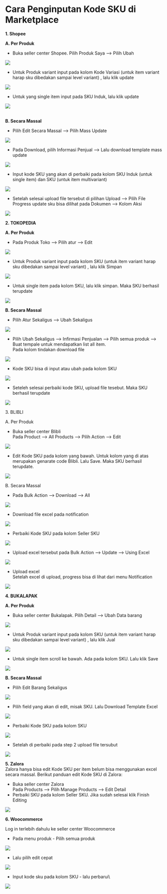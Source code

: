 # Cara Penginputan Kode SKU di Marketplace

**1. Shopee**

**A. Per Produk**

* Buka seller center Shopee. Pilih Produk Saya --> Pilih Ubah

![](<../../.gitbook/assets/image (81).png>)

* Untuk Produk variant input pada kolom Kode Variasi (untuk item variant harap sku dibedakan sampai level variant) , lalu klik update

![](<../../.gitbook/assets/image (67).png>)

* Untuk yang single item input pada SKU Induk, lalu klik update

![](<../../.gitbook/assets/image (162).png>)

\
**B. Secara Massal**

* Pilih Edit Secara Massal --> Pilih Mass Update

![](<../../.gitbook/assets/image (253).png>)

* Pada Download, pilih Informasi Penjual --> Lalu download template mass update

![](<../../.gitbook/assets/image (129).png>)

* Input kode SKU yang akan di perbaiki pada kolom SKU Induk (untuk single item) dan SKU (untuk item multivariant)

![](<../../.gitbook/assets/image (80).png>)

* Setelah selesai upload file tersebut di pilihan Upload --> Pilih File\
  Progress update sku bisa dilihat pada Dokumen --> Kolom Aksi&#x20;

![](<../../.gitbook/assets/image (257).png>)

**2. TOKOPEDIA**

**A. Per Produk**

* Pada Produk Toko --> Pilih atur --> Edit

![](<../../.gitbook/assets/image (138).png>)

* Untuk Produk variant input pada kolom SKU (untuk item variant harap sku dibedakan sampai level variant) , lalu klik Simpan

![](<../../.gitbook/assets/image (188).png>)

* Untuk single item pada kolom SKU, lalu klik simpan. Maka SKU berhasil terupdate

![](<../../.gitbook/assets/image (151).png>)

**B. Secara Massal**

* Pilih Atur Sekaligus --> Ubah Sekaligus

![](<../../.gitbook/assets/image (244).png>)

* Pilih Ubah Sekaligus --> Infirmasi Penjualan --> Pilih semua produk --> Buat tempale untuk mendapatkan list all item.\
  Pada kolom tindakan download file

![](<../../.gitbook/assets/image (255).png>)

* Kode SKU bisa di input atau ubah pada kolom SKU

![](<../../.gitbook/assets/image (9).png>)

* Seteleh selesai perbaiki kode SKU, upload file tesebut. Maka SKU berhasil terupdate

![](<../../.gitbook/assets/image (75).png>)

3\. BLIBLI

A. Per Produk

* Buka seller center Blibli\
  Pada Product --> All Products --> Pilih Action --> Edit

![](<../../.gitbook/assets/image (225).png>)

* Edit Kode SKU pada kolom yang bawah. Untuk kolom yang di atas merupakan genarate code Blibli. Lalu Save. Maka SKU berhasil terupdate.

![](<../../.gitbook/assets/image (163).png>)

B. Secara Massal

* Pada Bulk Action --> Download --> All

![](<../../.gitbook/assets/image (246).png>)

* Download file excel pada notification

![](<../../.gitbook/assets/image (228).png>)

* Perbaiki Kode SKU pada kolom Seller SKU

![](<../../.gitbook/assets/image (107).png>)

* Upload excel tersebut pada Bulk Action --> Update --> Using Excel

![](<../../.gitbook/assets/image (196).png>)

* Upload excel\
  Setelah excel di upload, progress bisa di lihat dari menu Notification

![](<../../.gitbook/assets/image (122).png>)

**4. BUKALAPAK**

**A. Per Produk**

* Buka seller center Bukalapak. Pilih Detail --> Ubah Data barang

![](<../../.gitbook/assets/image (44).png>)

*   Untuk Produk variant input pada kolom SKU (untuk item variant harap sku dibedakan sampai level variant) , lalu klik Jual



![](<../../.gitbook/assets/image (141).png>)

* Untuk single item scroll ke bawah. Ada pada kolom SKU. Lalu klik Save

![](<../../.gitbook/assets/image (203).png>)

**B. Secara Massal**

* Pilih Edit Barang Sekaligus

![](<../../.gitbook/assets/image (234).png>)

* Pilih field yang akan di edit, misak SKU. Lalu Download Template Excel

![](<../../.gitbook/assets/image (95).png>)

* &#x20;Perbaiki Kode SKU pada kolom  SKU

![](<../../.gitbook/assets/image (144).png>)

* Setelah di perbaiki pada step 2 upload file tersubut

![](<../../.gitbook/assets/image (13) (1) (1).png>)

**5. Zalora**\
Zalora hanya bisa edit Kode SKU per item belum bisa menggunakan excel secara massal. Berikut panduan edit Kode SKU di Zalora:

* Buka seller center Zalora\
  Pada Products --> Pilih Manage Products --> Edit Detail
* Perbaiki SKU pada kolom Seller SKU. Jika sudah selesai klik Finish Editing

![](<../../.gitbook/assets/image (89) (1).png>)

**6. Woocommerce**

Log in terlebih dahulu ke seller center Woocommerce&#x20;

* Pada menu produk - Pilih semua produk

![](<../../.gitbook/assets/image (411).png>)

* Lalu pilih edit cepat

![](<../../.gitbook/assets/image (413).png>)

* Input kode sku pada kolom SKU - lalu perbarui\


![](<../../.gitbook/assets/image (412).png>)
